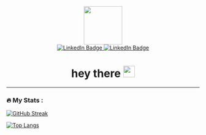 
<!--
**EmperorAkashi20/EmperorAkashi20** is a ✨ _special_ ✨ repository because its `README.md` (this file) appears on your GitHub profile.

Here are some ideas to get you started:

- 🔭 I’m currently working on ...
- 🌱 I’m currently learning ...
- 👯 I’m looking to collaborate on ...
- 🤔 I’m looking for help with ...
- 💬 Ask me about ...
- 📫 How to reach me: ...
- 😄 Pronouns: ...
- ⚡ Fun fact: ...
-->

<div id="header" align="center">
  <img src="https://media.giphy.com/media/M9gbBd9nbDrOTu1Mqx/giphy.gif" width="100"/>
</div>

<div id="badges" align="center">
  <a href="[www.linkedin.com/in/rishabhsethia20](https://www.linkedin.com/in/rishabhsethia20/)">
    <img src="https://img.shields.io/badge/LinkedIn-blue?style=for-the-badge&logo=linkedin&logoColor=white" alt="LinkedIn Badge"/>
  </a>
  <a href="[www.linkedin.com/in/rishabhsethia20](https://www.linkedin.com/in/rishabhsethia20/)">
    <img src="https://img.shields.io/badge/Twitter-blue?style=for-the-badge&logo=twitter&logoColor=white" alt="LinkedIn Badge"/>
  </a>
  <br>
  <img src="https://komarev.com/ghpvc/?username=EmperorAkashi20&style=flat-square&color=blue" alt=""/>
</div>

<h1 align="center">
  hey there
  <img src="https://media.giphy.com/media/hvRJCLFzcasrR4ia7z/giphy.gif" width="30px"/>
</h1>


---

### :fire: My Stats :
[![GitHub Streak](https://github-readme-streak-stats.herokuapp.com/?user=EmperorAkashi20&theme=highcontrast)](https://git.io/streak-stats) 
<!-- [![Anurag's GitHub stats](https://github-readme-stats.vercel.app/api?username=EmperorAkashi20&count_private=true)](https://github.com/anuraghazra/github-readme-stats) -->

[![Top Langs](https://github-readme-stats.vercel.app/api/top-langs/?username=EmperorAkashi20&layout=compact&theme=vision-friendly-dark)](https://github.com/anuraghazra/github-readme-stats)
